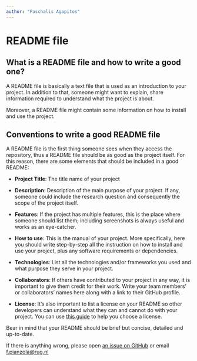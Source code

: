 ```yaml
---
author: "Paschalis Agapitos"
---
```


# README file

## What is a README file and how to write a good one?

A README file is basically a text file that is used as an introduction to your project. In addition to that, someone might want to explain, share information required to understand what the project is about.

Moreover, a README file might contain some information on how to install and use the project.

## Conventions to write a good README file
A README file is the first thing someone sees when they access the repository, thus a README file should be as good as the project itself. For this reason, there are some elements that should be included in a good README:

- **Project Title**: The title name of your project

- **Description**: Description of the main purpose of your project. If any, someone could include the research question and consequently the scope of the project itself.

- **Features**: If the project has multiple features, this is the place where someone should list them; including screenshots is always useful and works as an eye-catcher.

- **How to use**: This is the manual of your project. More specifically, here you should write step-by-step all the instruction on how to install and use your project, plus any software requirements or dependencies.

- **Technologies**: List all the technologies and/or frameworks you used and what purpose they serve in your project.

- **Collaborators**: If others have contributed to your project in any way, it is important to give them credit for their work. Write your team members’ or collaborators’ names here along with a link to their GitHub profile.

- **License**: It’s also important to list a license on your README so other developers can understand what they can and cannot do with your project. You can use [this guide](https://choosealicense.com/) to help you choose a license.


Bear in mind that your README should be brief but concise, detailed and up-to-date.


If there is anything wrong, please open [an issue on GitHub](https://github.com/GroningenDH/Cultural-Analytics-Open-Science-Guide/issues) or email f.pianzola@rug.nl

